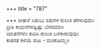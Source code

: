 +++
title = "787"

+++
ಶೀತಾಳೆ ಸಿಡುಬು ಶಿಶುಗಳ ಕುಲುಕಿ ತೆರಳುವುದು।  
ಪ್ರೀತಿ ಕಾಮನೆಗಳಷ್ಟಿಷ್ಟು ಬೆಳೆದವರ॥  
ಯಾತನೆಗಳಿಂ ಕುದಿಸಿ ಕುಲುಕಿ ಬಳಿಕಾರುವುವು।  
ಕಾತರತೆ ಕಳೆಯೆ ಸುಖ - ಮಂಕುತಿಮ್ಮ॥  
